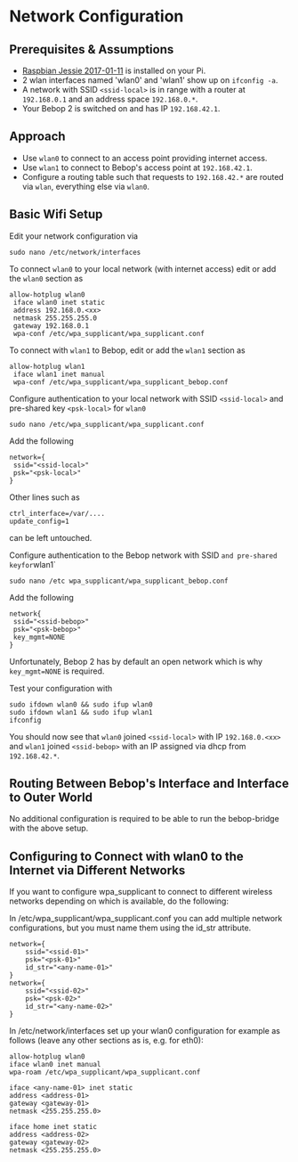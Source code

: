 # Network Configuration

## Prerequisites & Assumptions

* [Raspbian Jessie 2017-01-11](https://www.raspberrypi.org/downloads/raspbian/) is installed on your Pi.
* 2 wlan interfaces named 'wlan0' and 'wlan1' show up on `ifconfig -a`.
* A network with SSID `<ssid-local>` is in range with a router at `192.168.0.1` and an address space `192.168.0.*`.
* Your Bebop 2 is switched on and has IP `192.168.42.1`.

## Approach

* Use `wlan0` to connect to an access point providing internet access.
* Use `wlan1` to connect to Bebop's access point at `192.168.42.1`.
* Configure a routing table such that requests to `192.168.42.*` are routed via `wlan`, everything else via `wlan0`.

## Basic Wifi Setup

Edit your network configuration via
```
sudo nano /etc/network/interfaces
```

To connect `wlan0` to your local network (with internet access) edit or add the `wlan0` section as
```
allow-hotplug wlan0
 iface wlan0 inet static
 address 192.168.0.<xx>
 netmask 255.255.255.0
 gateway 192.168.0.1
 wpa-conf /etc/wpa_supplicant/wpa_supplicant.conf
```

To connect with `wlan1` to Bebop, edit or add the `wlan1` section as
```
allow-hotplug wlan1
 iface wlan1 inet manual
 wpa-conf /etc/wpa_supplicant/wpa_supplicant_bebop.conf
```

Configure authentication to your local network with SSID `<ssid-local>` and pre-shared key `<psk-local>` for `wlan0`
```
sudo nano /etc/wpa_supplicant/wpa_supplicant.conf
```
Add the following
```
network={
 ssid="<ssid-local>"
 psk="<psk-local>"
}
```
Other lines such as
```
ctrl_interface=/var/....
update_config=1
```
can be left untouched.

Configure authentication to the Bebop network with SSID <ssid-bebop>` and pre-shared key `<psk-bebop>` for `wlan1`
```
sudo nano /etc wpa_supplicant/wpa_supplicant_bebop.conf
```
Add the following
```
network{
 ssid="<ssid-bebop>"
 psk="<psk-bebop>"
 key_mgmt=NONE
}
```
Unfortunately, Bebop 2 has by default an open network which is why `key_mgmt=NONE` is required.

Test your configuration with
```
sudo ifdown wlan0 && sudo ifup wlan0
sudo ifdown wlan1 && sudo ifup wlan1
ifconfig
```

You should now see that `wlan0` joined `<ssid-local>` with IP `192.168.0.<xx>` and `wlan1` joined `<ssid-bebop>` with an IP assigned via dhcp from `192.168.42.*`.

## Routing Between Bebop's Interface and Interface to Outer World

No additional configuration is required to be able to run the bebop-bridge with the above setup.

## Configuring to Connect with wlan0 to the Internet via Different Networks

If you want to configure wpa_supplicant to connect to different wireless networks depending on which is available, do the following:

In /etc/wpa_supplicant/wpa_supplicant.conf you can add multiple network configurations, but you must name them using the id_str attribute.
```
network={
    ssid="<ssid-01>"
    psk="<psk-01>"
    id_str="<any-name-01>"
}
network={
    ssid="<ssid-02>"
    psk="<psk-02>"
    id_str="<any-name-02>"
}
```

In /etc/network/interfaces set up your wlan0 configuration for example as follows (leave any other sections as is, e.g. for eth0):

```
allow-hotplug wlan0
iface wlan0 inet manual
wpa-roam /etc/wpa_supplicant/wpa_supplicant.conf

iface <any-name-01> inet static
address <address-01>
gateway <gateway-01>
netmask <255.255.255.0>

iface home inet static
address <address-02>
gateway <gateway-02>
netmask <255.255.255.0>
```

